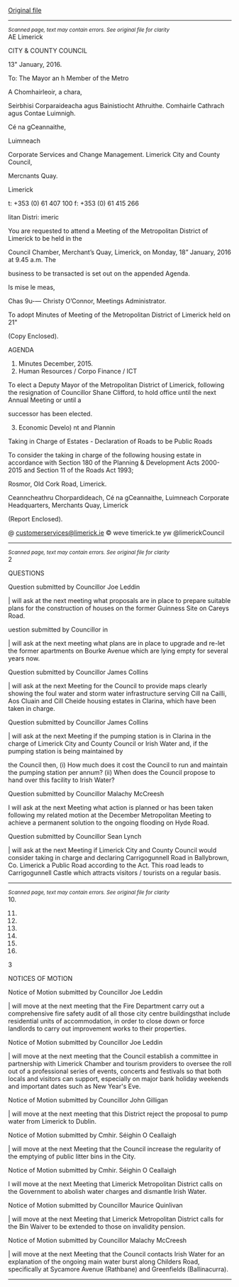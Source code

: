 [Original file](https://www.limerick.ie/sites/default/files/media/documents/2017-06/Agenda%20-%20Meeting%20of%20Metropolitan%20District%20of%20Limerick%20-%2018th%20January%202016.pdf)

---
*<small>Scanned page, text may contain errors. See original file for clarity</small>*  
AE
Limerick

CITY & COUNTY
COUNCIL

13" January, 2016.

To: The Mayor an h Member of the Metro

A Chomhairleoir, a chara,

Seirbhisi Corparaideacha agus Bainistiocht Athruithe.
Comhairle Cathrach agus Contae Luimnigh.

Cé na gCeannaithe,

Luimneach

Corporate Services and Change Management.
Limerick City and County Council,

Mercnants Quay.

Limerick

t: +353 (0) 61 407 100
f: +353 (0) 61 415 266

litan Distri: imeric

You are requested to attend a Meeting of the Metropolitan District of Limerick to be held in the

Council Chamber, Merchant’s Quay, Limerick, on Monday, 18” January, 2016 at 9.45 a.m. The

business to be transacted is set out on the appended Agenda.

Is mise le meas,

Chas 9u-—
Christy O’Connor,
Meetings Administrator.

To adopt Minutes of Meeting of the Metropolitan District of Limerick held on 21"

(Copy Enclosed).

AGENDA
1. Minutes
December, 2015.
2. Human Resources / Corpo Finance / ICT

To elect a Deputy Mayor of the Metropolitan District of Limerick, following the resignation
of Councillor Shane Clifford, to hold office until the next Annual Meeting or until a

successor has been elected.

3. Economic Develo) nt and Plannin

Taking in Charge of Estates - Declaration of Roads to be Public Roads

To consider the taking in charge of the following housing estate in accordance with Section
180 of the Planning & Development Acts 2000-2015 and Section 11 of the Roads Act 1993;

Rosmor, Old Cork Road, Limerick.

Ceanncheathru Chorpardideach, Cé na gCeannaithe, Luimneach
Corporate Headquarters, Merchants Quay, Limerick

(Report Enclosed).

@ customerservices@limerick.ie
© weve timerick.te
yw @limerickCouncil


---
*<small>Scanned page, text may contain errors. See original file for clarity</small>*  
2

QUESTIONS

Question submitted by Councillor Joe Leddin

| will ask at the next meeting what proposals are in place to prepare suitable plans for the
construction of houses on the former Guinness Site on Careys Road.

uestion submitted by Councillor in

| will ask at the next meeting what plans are in place to upgrade and re-let the former
apartments on Bourke Avenue which are lying empty for several years now.

Question submitted by Councillor James Collins

| will ask at the next Meeting for the Council to provide maps clearly showing the foul
water and storm water infrastructure serving Cill na Cailli, Aos Cluain and Cill Cheide
housing estates in Clarina, which have been taken in charge.

Question submitted by Councillor James Collins

| will ask at the next Meeting if the pumping station is in Clarina in the charge of Limerick
City and County Council or Irish Water and, if the pumping station is being maintained by

the Council then,
(i) How much does it cost the Council to run and maintain the pumping station per annum?
(ii) When does the Council propose to hand over this facility to Irish Water?

Question submitted by Councillor Malachy McCreesh

I will ask at the next Meeting what action is planned or has been taken following my related
motion at the December Metropolitan Meeting to achieve a permanent solution to the
ongoing flooding on Hyde Road.

Question submitted by Councillor Sean Lynch

| will ask at the next Meeting if Limerick City and County Council would consider taking in
charge and declaring Carrigogunnell Road in Ballybrown, Co. Limerick a Public Road
according to the Act. This road leads to Carrigogunnell Castle which attracts visitors /
tourists on a regular basis.


---
*<small>Scanned page, text may contain errors. See original file for clarity</small>*  
10.

11.

12.

13.

14.

15.

16.

3

NOTICES OF MOTION

Notice of Motion submitted by Councillor Joe Leddin

| will move at the next meeting that the Fire Department carry out a comprehensive fire
safety audit of all those city centre buildingsthat include residential units of
accommodation, in order to close down or force landlords to carry out improvement works
to their properties.

Notice of Motion submitted by Councillor Joe Leddin

| will move at the next meeting that the Council establish a committee in partnership with
Limerick Chamber and tourism providers to oversee the roll out of a professional series of
events, concerts and festivals so that both locals and visitors can support, especially on
major bank holiday weekends and important dates such as New Year's Eve.

Notice of Motion submitted by Councillor John Gilligan

| will move at the next meeting that this District reject the proposal to pump water from
Limerick to Dublin.

Notice of Motion submitted by Cmhir. Séighin O Ceallaigh

| will move at the next Meeting that the Council increase the regularity of the emptying of
public litter bins in the City.

Notice of Motion submitted by Cmhir. Séighin O Ceallaigh

I will move at the next Meeting that Limerick Metropolitan District calls on the Government
to abolish water charges and dismantle Irish Water.

Notice of Motion submitted by Councillor Maurice Quinlivan

| will move at the next Meeting that Limerick Metropolitan District calls for the Bin Waiver
to be extended to those on invalidity pension.

Notice of Motion submitted by Councillor Malachy McCreesh

| will move at the next Meeting that the Council contacts Irish Water for an explanation of
the ongoing main water burst along Childers Road, specifically at Sycamore Avenue
(Rathbane) and Greenfields (Ballinacurra).


---
